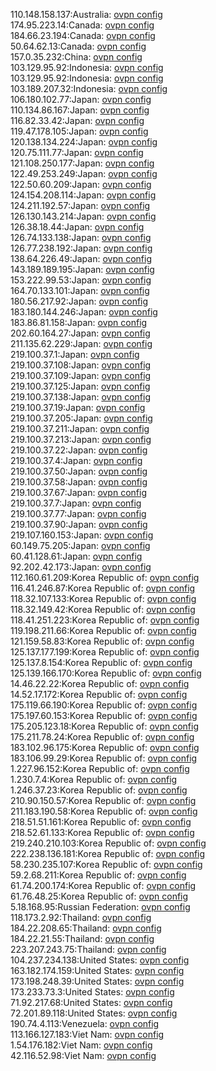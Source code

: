 110.148.158.137:Australia: [ovpn config](vpn/110_148_158_137.ovpn)  
174.95.223.14:Canada: [ovpn config](vpn/174_95_223_14.ovpn)  
184.66.23.194:Canada: [ovpn config](vpn/184_66_23_194.ovpn)  
50.64.62.13:Canada: [ovpn config](vpn/50_64_62_13.ovpn)  
157.0.35.232:China: [ovpn config](vpn/157_0_35_232.ovpn)  
103.129.95.92:Indonesia: [ovpn config](vpn/103_129_95_92.ovpn)  
103.129.95.92:Indonesia: [ovpn config](vpn/103_129_95_92.ovpn)  
103.189.207.32:Indonesia: [ovpn config](vpn/103_189_207_32.ovpn)  
106.180.102.77:Japan: [ovpn config](vpn/106_180_102_77.ovpn)  
110.134.86.167:Japan: [ovpn config](vpn/110_134_86_167.ovpn)  
116.82.33.42:Japan: [ovpn config](vpn/116_82_33_42.ovpn)  
119.47.178.105:Japan: [ovpn config](vpn/119_47_178_105.ovpn)  
120.138.134.224:Japan: [ovpn config](vpn/120_138_134_224.ovpn)  
120.75.111.77:Japan: [ovpn config](vpn/120_75_111_77.ovpn)  
121.108.250.177:Japan: [ovpn config](vpn/121_108_250_177.ovpn)  
122.49.253.249:Japan: [ovpn config](vpn/122_49_253_249.ovpn)  
122.50.60.209:Japan: [ovpn config](vpn/122_50_60_209.ovpn)  
124.154.208.114:Japan: [ovpn config](vpn/124_154_208_114.ovpn)  
124.211.192.57:Japan: [ovpn config](vpn/124_211_192_57.ovpn)  
126.130.143.214:Japan: [ovpn config](vpn/126_130_143_214.ovpn)  
126.38.18.44:Japan: [ovpn config](vpn/126_38_18_44.ovpn)  
126.74.133.138:Japan: [ovpn config](vpn/126_74_133_138.ovpn)  
126.77.238.192:Japan: [ovpn config](vpn/126_77_238_192.ovpn)  
138.64.226.49:Japan: [ovpn config](vpn/138_64_226_49.ovpn)  
143.189.189.195:Japan: [ovpn config](vpn/143_189_189_195.ovpn)  
153.222.99.53:Japan: [ovpn config](vpn/153_222_99_53.ovpn)  
164.70.133.101:Japan: [ovpn config](vpn/164_70_133_101.ovpn)  
180.56.217.92:Japan: [ovpn config](vpn/180_56_217_92.ovpn)  
183.180.144.246:Japan: [ovpn config](vpn/183_180_144_246.ovpn)  
183.86.81.158:Japan: [ovpn config](vpn/183_86_81_158.ovpn)  
202.60.164.27:Japan: [ovpn config](vpn/202_60_164_27.ovpn)  
211.135.62.229:Japan: [ovpn config](vpn/211_135_62_229.ovpn)  
219.100.37.1:Japan: [ovpn config](vpn/219_100_37_1.ovpn)  
219.100.37.108:Japan: [ovpn config](vpn/219_100_37_108.ovpn)  
219.100.37.109:Japan: [ovpn config](vpn/219_100_37_109.ovpn)  
219.100.37.125:Japan: [ovpn config](vpn/219_100_37_125.ovpn)  
219.100.37.138:Japan: [ovpn config](vpn/219_100_37_138.ovpn)  
219.100.37.19:Japan: [ovpn config](vpn/219_100_37_19.ovpn)  
219.100.37.205:Japan: [ovpn config](vpn/219_100_37_205.ovpn)  
219.100.37.211:Japan: [ovpn config](vpn/219_100_37_211.ovpn)  
219.100.37.213:Japan: [ovpn config](vpn/219_100_37_213.ovpn)  
219.100.37.22:Japan: [ovpn config](vpn/219_100_37_22.ovpn)  
219.100.37.4:Japan: [ovpn config](vpn/219_100_37_4.ovpn)  
219.100.37.50:Japan: [ovpn config](vpn/219_100_37_50.ovpn)  
219.100.37.58:Japan: [ovpn config](vpn/219_100_37_58.ovpn)  
219.100.37.67:Japan: [ovpn config](vpn/219_100_37_67.ovpn)  
219.100.37.7:Japan: [ovpn config](vpn/219_100_37_7.ovpn)  
219.100.37.77:Japan: [ovpn config](vpn/219_100_37_77.ovpn)  
219.100.37.90:Japan: [ovpn config](vpn/219_100_37_90.ovpn)  
219.107.160.153:Japan: [ovpn config](vpn/219_107_160_153.ovpn)  
60.149.75.205:Japan: [ovpn config](vpn/60_149_75_205.ovpn)  
60.41.128.61:Japan: [ovpn config](vpn/60_41_128_61.ovpn)  
92.202.42.173:Japan: [ovpn config](vpn/92_202_42_173.ovpn)  
112.160.61.209:Korea Republic of: [ovpn config](vpn/112_160_61_209.ovpn)  
116.41.246.87:Korea Republic of: [ovpn config](vpn/116_41_246_87.ovpn)  
118.32.107.133:Korea Republic of: [ovpn config](vpn/118_32_107_133.ovpn)  
118.32.149.42:Korea Republic of: [ovpn config](vpn/118_32_149_42.ovpn)  
118.41.251.223:Korea Republic of: [ovpn config](vpn/118_41_251_223.ovpn)  
119.198.211.66:Korea Republic of: [ovpn config](vpn/119_198_211_66.ovpn)  
121.159.58.83:Korea Republic of: [ovpn config](vpn/121_159_58_83.ovpn)  
125.137.177.199:Korea Republic of: [ovpn config](vpn/125_137_177_199.ovpn)  
125.137.8.154:Korea Republic of: [ovpn config](vpn/125_137_8_154.ovpn)  
125.139.166.170:Korea Republic of: [ovpn config](vpn/125_139_166_170.ovpn)  
14.46.22.22:Korea Republic of: [ovpn config](vpn/14_46_22_22.ovpn)  
14.52.17.172:Korea Republic of: [ovpn config](vpn/14_52_17_172.ovpn)  
175.119.66.190:Korea Republic of: [ovpn config](vpn/175_119_66_190.ovpn)  
175.197.60.153:Korea Republic of: [ovpn config](vpn/175_197_60_153.ovpn)  
175.205.123.18:Korea Republic of: [ovpn config](vpn/175_205_123_18.ovpn)  
175.211.78.24:Korea Republic of: [ovpn config](vpn/175_211_78_24.ovpn)  
183.102.96.175:Korea Republic of: [ovpn config](vpn/183_102_96_175.ovpn)  
183.106.99.29:Korea Republic of: [ovpn config](vpn/183_106_99_29.ovpn)  
1.227.96.152:Korea Republic of: [ovpn config](vpn/1_227_96_152.ovpn)  
1.230.7.4:Korea Republic of: [ovpn config](vpn/1_230_7_4.ovpn)  
1.246.37.23:Korea Republic of: [ovpn config](vpn/1_246_37_23.ovpn)  
210.90.150.57:Korea Republic of: [ovpn config](vpn/210_90_150_57.ovpn)  
211.183.190.58:Korea Republic of: [ovpn config](vpn/211_183_190_58.ovpn)  
218.51.51.161:Korea Republic of: [ovpn config](vpn/218_51_51_161.ovpn)  
218.52.61.133:Korea Republic of: [ovpn config](vpn/218_52_61_133.ovpn)  
219.240.210.103:Korea Republic of: [ovpn config](vpn/219_240_210_103.ovpn)  
222.238.136.181:Korea Republic of: [ovpn config](vpn/222_238_136_181.ovpn)  
58.230.235.107:Korea Republic of: [ovpn config](vpn/58_230_235_107.ovpn)  
59.2.68.211:Korea Republic of: [ovpn config](vpn/59_2_68_211.ovpn)  
61.74.200.174:Korea Republic of: [ovpn config](vpn/61_74_200_174.ovpn)  
61.76.48.25:Korea Republic of: [ovpn config](vpn/61_76_48_25.ovpn)  
5.18.168.95:Russian Federation: [ovpn config](vpn/5_18_168_95.ovpn)  
118.173.2.92:Thailand: [ovpn config](vpn/118_173_2_92.ovpn)  
184.22.208.65:Thailand: [ovpn config](vpn/184_22_208_65.ovpn)  
184.22.21.55:Thailand: [ovpn config](vpn/184_22_21_55.ovpn)  
223.207.243.75:Thailand: [ovpn config](vpn/223_207_243_75.ovpn)  
104.237.234.138:United States: [ovpn config](vpn/104_237_234_138.ovpn)  
163.182.174.159:United States: [ovpn config](vpn/163_182_174_159.ovpn)  
173.198.248.39:United States: [ovpn config](vpn/173_198_248_39.ovpn)  
173.233.73.3:United States: [ovpn config](vpn/173_233_73_3.ovpn)  
71.92.217.68:United States: [ovpn config](vpn/71_92_217_68.ovpn)  
72.201.89.118:United States: [ovpn config](vpn/72_201_89_118.ovpn)  
190.74.4.113:Venezuela: [ovpn config](vpn/190_74_4_113.ovpn)  
113.166.127.183:Viet Nam: [ovpn config](vpn/113_166_127_183.ovpn)  
1.54.176.182:Viet Nam: [ovpn config](vpn/1_54_176_182.ovpn)  
42.116.52.98:Viet Nam: [ovpn config](vpn/42_116_52_98.ovpn)  
